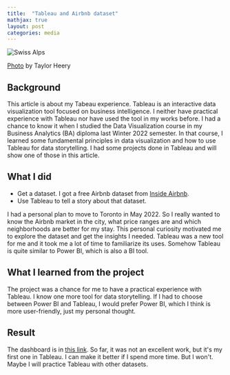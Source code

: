 ```yaml
---
title:  "Tableau and Airbnb dataset"
mathjax: true
layout: post
categories: media
---
```


![Swiss Alps](https://images.unsplash.com/photo-1614649024145-7f847b1c803f?ixlib=rb-1.2.1&ixid=MnwxMjA3fDB8MHxwaG90by1wYWdlfHx8fGVufDB8fHx8&auto=format&fit=crop&w=2274&q=80)

[Photo](https://unsplash.com/photos/8DlbPCxfGHA) by Taylor Heery

## Background  

This article is about my Tabeau experience. Tableau is an interactive data visualization tool focused on business intelligence. I neither have practical experience with Tableau nor have used the tool in my works before. I had a chance to know it when I studied the Data Visualization course in my Business Analytics (BA) diploma last Winter 2022 semester. In that course, I learned some fundamental principles in data visualization and how to use Tableau for data storytelling. I had some projects done in Tableau and will show one of those in this article.  

## What I did  

- Get a dataset. I got a free Airbnb dataset from [Inside Airbnb](http://insideairbnb.com).  
- Use Tableau to tell a story about that dataset.   

I had a personal plan to move to Toronto in May 2022. So I really wanted to know the Airbnb market in the city, what price ranges are and which neighborhoods are better for my stay. This personal curiosity motivated me to explore the dataset and get the insights I needed. Tableau was a new tool for me and it took me a lot of time to familiarize its uses. Somehow Tableau is quite similar to Power BI, which is also a BI tool.  

## What I learned from the project  

The project was a chance for me to have a practical experience with Tableau. I know one more tool for data storytelling. If I had to choose between Power BI and Tableau, I would prefer Power BI, which I think is more user-friendly, just my personal thought.

## Result  

The dashboard is in [this link](https://public.tableau.com/app/profile/linh.tran3604/viz/AirbnbListinginToronto/storytoshare). So far, it was not an excellent work, but it's my first one in Tableau. I can make it better if I spend more time. But I won't. Maybe I will practice Tableau with other datasets.

